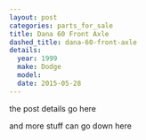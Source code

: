 ```yaml
---
layout: post
categories: parts_for_sale
title: Dana 60 Front Axle
dashed_title: dana-60-front-axle
details:
  year: 1999
  make: Dodge
  model:
  date: 2015-05-28
---
```


the post details go here

and more stuff can go down here
